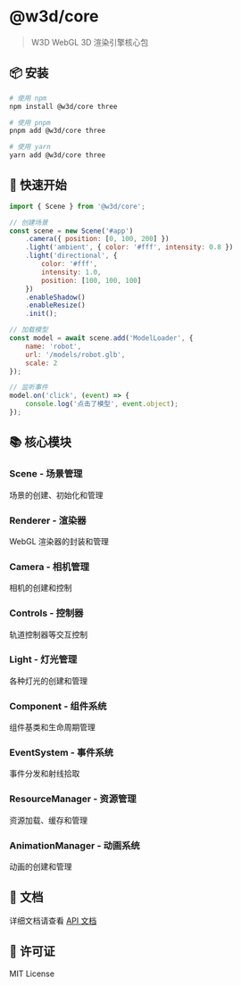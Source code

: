 # @w3d/core

> W3D WebGL 3D 渲染引擎核心包

## 📦 安装

```bash
# 使用 npm
npm install @w3d/core three

# 使用 pnpm
pnpm add @w3d/core three

# 使用 yarn
yarn add @w3d/core three
```

## 🚀 快速开始

```javascript
import { Scene } from '@w3d/core';

// 创建场景
const scene = new Scene('#app')
    .camera({ position: [0, 100, 200] })
    .light('ambient', { color: '#fff', intensity: 0.8 })
    .light('directional', {
        color: '#fff',
        intensity: 1.0,
        position: [100, 100, 100]
    })
    .enableShadow()
    .enableResize()
    .init();

// 加载模型
const model = await scene.add('ModelLoader', {
    name: 'robot',
    url: '/models/robot.glb',
    scale: 2
});

// 监听事件
model.on('click', (event) => {
    console.log('点击了模型', event.object);
});
```

## 📚 核心模块

### Scene - 场景管理
场景的创建、初始化和管理

### Renderer - 渲染器
WebGL 渲染器的封装和管理

### Camera - 相机管理
相机的创建和控制

### Controls - 控制器
轨道控制器等交互控制

### Light - 灯光管理
各种灯光的创建和管理

### Component - 组件系统
组件基类和生命周期管理

### EventSystem - 事件系统
事件分发和射线拾取

### ResourceManager - 资源管理
资源加载、缓存和管理

### AnimationManager - 动画系统
动画的创建和管理

## 📖 文档

详细文档请查看 [API 文档](../../docs/api-design.md)

## 📄 许可证

MIT License

